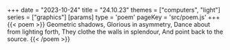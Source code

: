 +++
date = "2023-10-24"
title = "24.10.23"
themes = ["computers", "light"]
series = ["graphics"]
[params]
  type = 'poem'
  pageKey = 'src/poem.js'
+++
{{< poem >}}
Geometric shadows,
Glorious in asymmetry,
Dance about from lighting forth,
They clothe the walls in splendour,
And point back to the source.
{{< /poem >}}